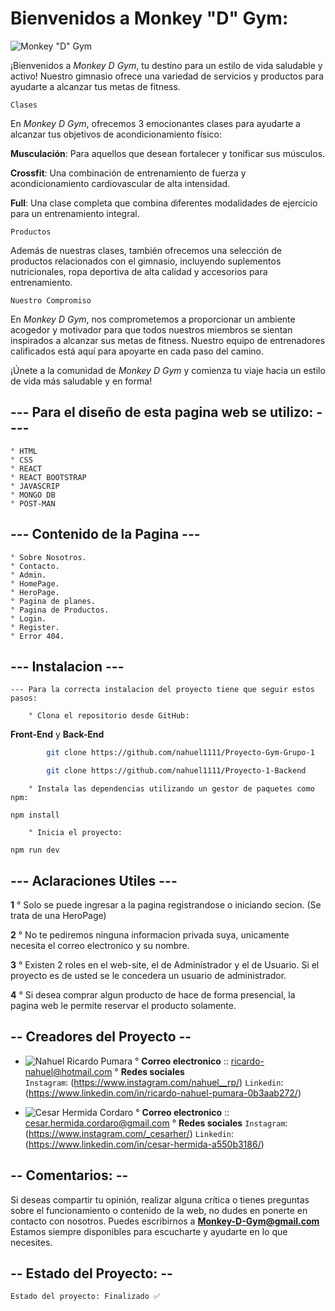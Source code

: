 # Bienvenidos a Monkey "D" Gym:

![Monkey "D" Gym](../Proyecto-Gym-Grupo-1/src/assets/Img/Logo-Gym.jpg)

¡Bienvenidos a *Monkey D Gym*, tu destino para un estilo de vida saludable y activo! Nuestro gimnasio ofrece una variedad de servicios y productos para ayudarte a alcanzar tus metas de fitness.

`Clases`

En *Monkey D Gym*, ofrecemos 3 emocionantes clases para ayudarte a alcanzar tus objetivos de acondicionamiento físico:

**Musculación**: Para aquellos que desean fortalecer y tonificar sus músculos.

**Crossfit**: Una combinación de entrenamiento de fuerza y ​​acondicionamiento cardiovascular de alta intensidad.

**Full**: Una clase completa que combina diferentes modalidades de ejercicio para un entrenamiento integral.

`Productos`

Además de nuestras clases, también ofrecemos una selección de productos relacionados con el gimnasio, incluyendo suplementos nutricionales, ropa deportiva de alta calidad y accesorios para entrenamiento.

`Nuestro Compromiso`

En *Monkey D Gym*, nos comprometemos a proporcionar un ambiente acogedor y motivador para que todos nuestros miembros se sientan inspirados a alcanzar sus metas de fitness. Nuestro equipo de entrenadores calificados está aquí para apoyarte en cada paso del camino.

¡Únete a la comunidad de *Monkey D Gym* y comienza tu viaje hacia un estilo de vida más saludable y en forma!

## --- **Para el diseño de esta pagina web se utilizo:** ----
    ° HTML
    ° CSS
    ° REACT
    ° REACT BOOTSTRAP
    ° JAVASCRIP
    ° MONGO DB
    ° POST-MAN

## --- Contenido de la Pagina ---
    ° Sobre Nosotros.
    ° Contacto.
    ° Admin.
    ° HomePage.
    ° HeroPage.
    ° Pagina de planes.
    ° Pagina de Productos.
    ° Login.
    ° Register.
    ° Error 404.

## --- Instalacion ---

    --- Para la correcta instalacion del proyecto tiene que seguir estos pasos:

        ° Clona el repositorio desde GitHub:

   **Front-End**  y **Back-End**
```bash
        git clone https://github.com/nahuel1111/Proyecto-Gym-Grupo-1

        git clone https://github.com/nahuel1111/Proyecto-1-Backend
```
        ° Instala las dependencias utilizando un gestor de paquetes como npm:

`npm install`

        ° Inicia el proyecto:

`npm run dev`

## --- Aclaraciones Utiles ---

**1**
    ° Solo se puede ingresar a la pagina registrandose o iniciando secion. (Se trata de una HeroPage)

**2**
    ° No te pediremos ninguna informacion privada suya, unicamente necesita el correo electronico y su nombre.

**3**
    ° Existen 2 roles en el web-site, el de Administrador y el de Usuario. Si el proyecto es de usted se le concedera un usuario de administrador.

**4**
    ° Si desea comprar algun producto de hace de forma presencial, la pagina web le permite reservar el producto solamente.

## -- Creadores del Proyecto --

   - ![Nahuel Ricardo Pumara](https://github.com/nahuel1111)
        ° **Correo electronico** :: ricardo-nahuel@hotmail.com
        ° **Redes sociales**    
            `Instagram`: (https://www.instagram.com/nahuel__rp/)
            `Linkedin`: (https://www.linkedin.com/in/ricardo-nahuel-pumara-0b3aab272/)

   - ![Cesar Hermida Cordaro](https://github.com/CesarHerm)
        ° **Correo electronico** :: cesar.hermida.cordaro@gmail.com 
        ° **Redes sociales**
            `Instagram`: (https://www.instagram.com/_cesarher/)
            `Linkedin`: (https://www.linkedin.com/in/cesar-hermida-a550b3186/)

## -- Comentarios: --

Si deseas compartir tu opinión, realizar alguna crítica o tienes preguntas sobre el funcionamiento o contenido de la web, no dudes en ponerte en contacto con nosotros. Puedes escribirnos a **Monkey-D-Gym@gmail.com** Estamos siempre disponibles para escucharte y ayudarte en lo que necesites.

## -- Estado del Proyecto: --

    Estado del proyecto: Finalizado ✅